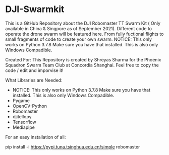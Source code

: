 # DJI-Swarmkit
This is a GitHub Repository about the DJI Robomaster TT Swarm Kit ( Only available in China & Singpore as of September 2021). Different code to operate the drone swarm will be featured here. From fully fuctional flights to small fragments of code to create your own swarm. 
NOTICE: This only works on Python 3.7.8 Make sure you have that installed. This is also only Windows Compadible. 

Created For: 
This Repository is created by Shreyas Sharma for the Phoenix Squadron Swarm Team Club at Concordia Shanghai. Feel free to copy the code / edit and imporvise it! 

What Libraries are Needed: 

- NOTICE: This only works on Python 3.7.8 Make sure you have that installed. This is also only Windows Compadible. 
- Pygame
- OpenCV-Python
- Robomaster
- djitellopy
- Tensorflow
- Mediapipe

For an easy installation of all:

pip install -i https://pypi.tuna.tsinghua.edu.cn/simple robomaster


